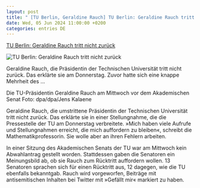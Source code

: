 ```yaml
---
layout: post
title: " [TU Berlin, Geraldine Rauch] TU Berlin: Geraldine Rauch tritt nicht zurück"
date: Wed, 05 Jun 2024 11:00:00 +0200
categories: entries DE
---
```

[TU Berlin: Geraldine Rauch tritt nicht zurück](https://www.nd-aktuell.de/artikel/1182750.wissenschaft-tu-berlin-geraldine-rauch-tritt-nicht-zurueck.html)

![TU Berlin: Geraldine Rauch tritt nicht zurück](https://www.nd-aktuell.de/img/jpeg/2400/285542)

Geraldine Rauch, die Präsidentin der Technischen Universität tritt nicht zurück. Das erklärte sie am Donnerstag. Zuvor hatte sich eine knappe Mehrheit des ...

Die TU-Präsidentin Geraldine Rauch am Mittwoch vor dem Akademischen Senat Foto: dpa/dpa/Jens Kalaene

Geraldine Rauch, die umstrittene Präsidentin der Technischen Universität tritt nicht zurück. Das erklärte sie in einer Stellungnahme, die die Pressestelle der TU am Donnerstag verbreitete. »Mich haben viele Aufrufe und Stellungnahmen erreicht, die mich auffordern zu bleiben«, schreibt die Mathematikprofessorin. Sie wolle aber an ihren Fehlern arbeiten.

In einer Sitzung des Akademischen Senats der TU war am Mittwoch kein Abwahlantrag gestellt worden. Stattdessen gaben die Senatoren ein Meinungsbild ab, ob sie Rauch zum Rücktritt auffordern wollen. 13 Senatoren sprachen sich für einen Rücktritt aus, 12 dagegen, wie die TU ebenfalls bekanntgab. Rauch wird vorgeworfen, Beiträge mit antisemitischen Inhalten bei Twitter mit »Gefällt mir« markiert zu haben.

